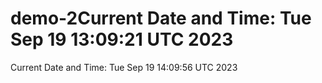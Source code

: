 # demo-2Current Date and Time: Tue Sep 19 13:09:21 UTC 2023
Current Date and Time: Tue Sep 19 14:09:56 UTC 2023
